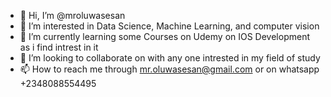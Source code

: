 - 👋 Hi, I’m @mroluwasesan
- 👀 I’m interested in Data Science, Machine Learning, and computer vision
- 🌱 I’m currently learning some Courses on Udemy on IOS Development as i find intrest in it 
- 💞️ I’m looking to collaborate on with any one intrested in my field of study
- 📫 How to reach me through mr.oluwasesan@gmail.com or on whatsapp +2348088554495

<!---
mroluwasesan/mroluwasesan is a ✨ special ✨ repository because its `README.md` (this file) appears on your GitHub profile.
You can click the Preview link to take a look at your changes.
--->
